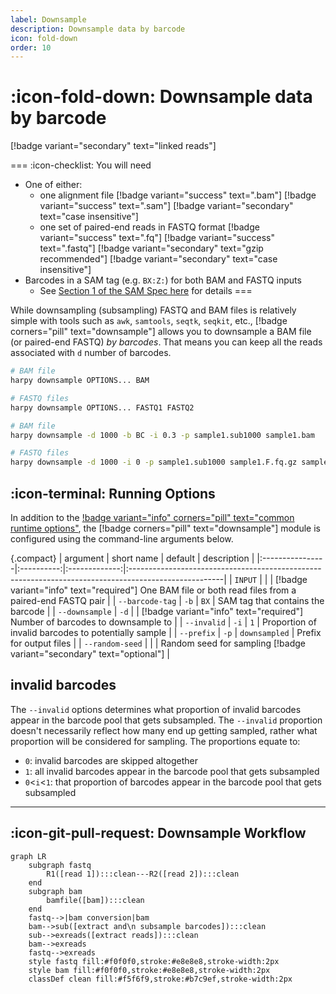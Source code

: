```yaml
---
label: Downsample
description: Downsample data by barcode
icon: fold-down
order: 10
---
```


# :icon-fold-down: Downsample data by barcode
[!badge variant="secondary" text="linked reads"]

===  :icon-checklist: You will need
- One of either:
  - one alignment file [!badge variant="success" text=".bam"] [!badge variant="success" text=".sam"] [!badge variant="secondary" text="case insensitive"]
  - one set of paired-end reads in FASTQ format [!badge variant="success" text=".fq"] [!badge variant="success" text=".fastq"] [!badge variant="secondary" text="gzip recommended"] [!badge variant="secondary" text="case insensitive"]
- Barcodes in a SAM tag (e.g. `BX:Z:`) for both BAM and FASTQ inputs
  - See [Section 1 of the SAM Spec here](https://samtools.github.io/hts-specs/SAMtags.pdf) for details
===

While downsampling (subsampling) FASTQ and BAM files is relatively simple with tools such as `awk`, `samtools`, `seqtk`, `seqkit`, etc.,
[!badge corners="pill" text="downsample"] allows you to downsample a BAM file (or paired-end FASTQ) _by barcodes_. That means you can
keep all the reads associated with `d` number of barcodes.

```bash usage
# BAM file
harpy downsample OPTIONS... BAM

# FASTQ files
harpy downsample OPTIONS... FASTQ1 FASTQ2
```

```bash example
# BAM file
harpy downsample -d 1000 -b BC -i 0.3 -p sample1.sub1000 sample1.bam

# FASTQ files
harpy downsample -d 1000 -i 0 -p sample1.sub1000 sample1.F.fq.gz sample1.R.fq.gz
```

## :icon-terminal: Running Options
In addition to the [!badge variant="info" corners="pill" text="common runtime options"](/common_options.md), the [!badge corners="pill" text="downsample"]
module is configured using the command-line arguments below.

{.compact}
| argument        | short name |    default    | description                                                                                          |
|:----------------|:----------:|:-------------:|:-----------------------------------------------------------------------------------------------------|
| `INPUT`         |            |               | [!badge variant="info" text="required"] One BAM file or both read files from a paired-end FASTQ pair |
| `--barcode-tag` |    `-b`    |     `BX`      | SAM tag that contains the barcode                                                                    |
| `--downsample`  |    `-d`    |               | [!badge variant="info" text="required"] Number of barcodes to downsample to                          |
| `--invalid`     |    `-i`    |      `1`      | Proportion of invalid barcodes to potentially sample                                                                     |
| `--prefix`      |    `-p`    | `downsampled` | Prefix for output files                                                                              |
| `--random-seed` |            |               | Random seed for sampling [!badge variant="secondary" text="optional"]                                |

## invalid barcodes
The `--invalid` options determines what proportion of invalid barcodes appear in the barcode
pool that gets subsampled. The `--invalid` proportion doesn't necessarily reflect how many
end up getting sampled, rather what proportion will be considered for sampling. The proportions equate to:
- `0`: invalid barcodes are skipped altogether
- `1`: all invalid barcodes appear in the barcode pool that gets subsampled
- `0`<`i`<`1`: that proportion of barcodes appear in the barcode pool that gets subsampled

----
## :icon-git-pull-request: Downsample Workflow
```mermaid
graph LR
    subgraph fastq
        R1([read 1]):::clean---R2([read 2]):::clean
    end
    subgraph bam
        bamfile([bam]):::clean
    end
    fastq-->|bam conversion|bam
    bam-->sub([extract and\n subsample barcodes]):::clean
    sub-->exreads([extract reads]):::clean
    bam-->exreads
    fastq-->exreads
    style fastq fill:#f0f0f0,stroke:#e8e8e8,stroke-width:2px
    style bam fill:#f0f0f0,stroke:#e8e8e8,stroke-width:2px
    classDef clean fill:#f5f6f9,stroke:#b7c9ef,stroke-width:2px
```